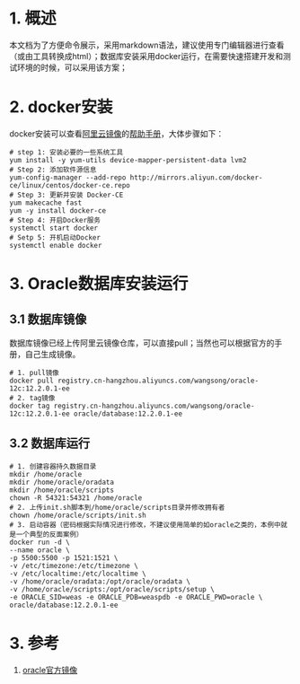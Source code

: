 # 1. 概述
本文档为了方便命令展示，采用markdown语法，建议使用专门编辑器进行查看（或由工具转换成html）；数据库安装采用docker运行，在需要快速搭建开发和测试环境的时候，可以采用该方案；

# 2. docker安装
docker安装可以查看[阿里云镜像](https://opsx.alibaba.com/mirror)的[帮助手册](https://yq.aliyun.com/articles/110806)，大体步骤如下：
```shell
# step 1: 安装必要的一些系统工具
yum install -y yum-utils device-mapper-persistent-data lvm2
# Step 2: 添加软件源信息
yum-config-manager --add-repo http://mirrors.aliyun.com/docker-ce/linux/centos/docker-ce.repo
# Step 3: 更新并安装 Docker-CE
yum makecache fast
yum -y install docker-ce
# Step 4: 开启Docker服务
systemctl start docker
# Setp 5: 开机启动Docker
systemctl enable docker
```
# 3. Oracle数据库安装运行
## 3.1 数据库镜像
数据库镜像已经上传阿里云镜像仓库，可以直接pull；当然也可以根据官方的手册，自己生成镜像。
```shell
# 1. pull镜像
docker pull registry.cn-hangzhou.aliyuncs.com/wangsong/oracle-12c:12.2.0.1-ee
# 2. tag镜像
docker tag registry.cn-hangzhou.aliyuncs.com/wangsong/oracle-12c:12.2.0.1-ee oracle/database:12.2.0.1-ee
```
## 3.2 数据库运行
```shell
# 1. 创建容器持久数据目录
mkdir /home/oracle
mkdir /home/oracle/oradata
mkdir /home/oracle/scripts
chown -R 54321:54321 /home/oracle
# 2. 上传init.sh脚本到/home/oracle/scripts目录并修改拥有者
chown /home/oracle/scripts/init.sh
# 3. 启动容器（密码根据实际情况进行修改，不建议使用简单的如oracle之类的，本例中就是一个典型的反面案例）
docker run -d \
--name oracle \
-p 5500:5500 -p 1521:1521 \
-v /etc/timezone:/etc/timezone \
-v /etc/localtime:/etc/localtime \
-v /home/oracle/oradata:/opt/oracle/oradata \
-v /home/oracle/scripts:/opt/oracle/scripts/setup \
-e ORACLE_SID=weas -e ORACLE_PDB=weaspdb -e ORACLE_PWD=oracle \
oracle/database:12.2.0.1-ee
```


# 3. 参考
1. [oracle官方镜像](https://github.com/oracle/docker-images/tree/master/OracleDatabase/SingleInstance)

